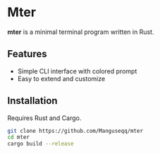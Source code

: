 # Mter

**mter** is a minimal terminal program written in Rust.

## Features

- Simple CLI interface with colored prompt    
- Easy to extend and customize    

## Installation

Requires Rust and Cargo.

```bash
git clone https://github.com/Manguseqq/mter
cd mter
cargo build --release
```

